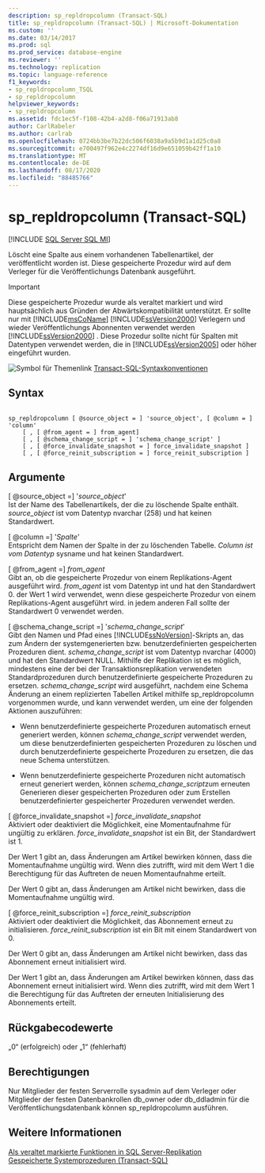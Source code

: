 ```yaml
---
description: sp_repldropcolumn (Transact-SQL)
title: sp_repldropcolumn (Transact-SQL) | Microsoft-Dokumentation
ms.custom: ''
ms.date: 03/14/2017
ms.prod: sql
ms.prod_service: database-engine
ms.reviewer: ''
ms.technology: replication
ms.topic: language-reference
f1_keywords:
- sp_repldropcolumn_TSQL
- sp_repldropcolumn
helpviewer_keywords:
- sp_repldropcolumn
ms.assetid: fdc1ec5f-f108-42b4-a2d8-f06a71913ab8
author: CarlRabeler
ms.author: carlrab
ms.openlocfilehash: 0724bb3be7b22dc506f6038a9a5b9d1a1d25c0a8
ms.sourcegitcommit: e700497f962e4c2274df16d9e651059b42ff1a10
ms.translationtype: MT
ms.contentlocale: de-DE
ms.lasthandoff: 08/17/2020
ms.locfileid: "88485766"
---
```

# <a name="sp_repldropcolumn-transact-sql"></a>sp_repldropcolumn (Transact-SQL)
[!INCLUDE [SQL Server SQL MI](../../includes/applies-to-version/sql-asdbmi.md)]

  Löscht eine Spalte aus einem vorhandenen Tabellenartikel, der veröffentlicht worden ist. Diese gespeicherte Prozedur wird auf dem Verleger für die Veröffentlichungs Datenbank ausgeführt.  
  
> [!IMPORTANT]
>  Diese gespeicherte Prozedur wurde als veraltet markiert und wird hauptsächlich aus Gründen der Abwärtskompatibilität unterstützt. Er sollte nur mit [!INCLUDE[msCoName](../../includes/msconame-md.md)] [!INCLUDE[ssVersion2000](../../includes/ssversion2000-md.md)] Verlegern und wieder Veröffentlichungs Abonnenten verwendet werden [!INCLUDE[ssVersion2000](../../includes/ssversion2000-md.md)] . Diese Prozedur sollte nicht für Spalten mit Datentypen verwendet werden, die in [!INCLUDE[ssVersion2005](../../includes/ssversion2005-md.md)] oder höher eingeführt wurden.  
  
 ![Symbol für Themenlink](../../database-engine/configure-windows/media/topic-link.gif "Symbol für Themenlink") [Transact-SQL-Syntaxkonventionen](../../t-sql/language-elements/transact-sql-syntax-conventions-transact-sql.md)  
  
## <a name="syntax"></a>Syntax  
  
```  
  
sp_repldropcolumn [ @source_object = ] 'source_object', [ @column = ] 'column'   
    [ , [ @from_agent = ] from_agent]   
    [ , [ @schema_change_script = ] 'schema_change_script' ]   
    [ , [ @force_invalidate_snapshot = ] force_invalidate_snapshot ]   
    [ , [ @force_reinit_subscription = ] force_reinit_subscription ]   
```  
  
## <a name="arguments"></a>Argumente  
 [ @source_object =] '*source_object*'  
 Ist der Name des Tabellenartikels, der die zu löschende Spalte enthält. *source_object* ist vom Datentyp nvarchar (258) und hat keinen Standardwert.  
  
 [ @column =] '*Spalte*'  
 Entspricht dem Namen der Spalte in der zu löschenden Tabelle. *Column ist vom Datentyp* sysname und hat keinen Standardwert.  
  
 [ @from_agent =] *from_agent*  
 Gibt an, ob die gespeicherte Prozedur von einem Replikations-Agent ausgeführt wird. *from_agent* ist vom Datentyp int und hat den Standardwert 0. der Wert 1 wird verwendet, wenn diese gespeicherte Prozedur von einem Replikations-Agent ausgeführt wird. in jedem anderen Fall sollte der Standardwert 0 verwendet werden.  
  
 [ @schema_change_script =] '*schema_change_script*'  
 Gibt den Namen und Pfad eines [!INCLUDE[ssNoVersion](../../includes/ssnoversion-md.md)]-Skripts an, das zum Ändern der systemgenerierten bzw. benutzerdefinierten gespeicherten Prozeduren dient. *schema_change_script* ist vom Datentyp nvarchar (4000) und hat den Standardwert NULL. Mithilfe der Replikation ist es möglich, mindestens eine der bei der Transaktionsreplikation verwendeten Standardprozeduren durch benutzerdefinierte gespeicherte Prozeduren zu ersetzen. *schema_change_script* wird ausgeführt, nachdem eine Schema Änderung an einem replizierten Tabellen Artikel mithilfe sp_repldropcolumn vorgenommen wurde, und kann verwendet werden, um eine der folgenden Aktionen auszuführen:  
  
-   Wenn benutzerdefinierte gespeicherte Prozeduren automatisch erneut generiert werden, können *schema_change_script* verwendet werden, um diese benutzerdefinierten gespeicherten Prozeduren zu löschen und durch benutzerdefinierte gespeicherte Prozeduren zu ersetzen, die das neue Schema unterstützen.  
  
-   Wenn benutzerdefinierte gespeicherte Prozeduren nicht automatisch erneut generiert werden, können *schema_change_script*zum erneuten Generieren dieser gespeicherten Prozeduren oder zum Erstellen benutzerdefinierter gespeicherter Prozeduren verwendet werden.  
  
 [ @force_invalidate_snapshot =] *force_invalidate_snapshot*  
 Aktiviert oder deaktiviert die Möglichkeit, eine Momentaufnahme für ungültig zu erklären. *force_invalidate_snapshot* ist ein Bit, der Standardwert ist 1.  
  
 Der Wert 1 gibt an, dass Änderungen am Artikel bewirken können, dass die Momentaufnahme ungültig wird. Wenn dies zutrifft, wird mit dem Wert 1 die Berechtigung für das Auftreten de neuen Momentaufnahme erteilt.  
  
 Der Wert 0 gibt an, dass Änderungen am Artikel nicht bewirken, dass die Momentaufnahme ungültig wird.  
  
 [ @force_reinit_subscription =] *force_reinit_subscription*  
 Aktiviert oder deaktiviert die Möglichkeit, das Abonnement erneut zu initialisieren. *force_reinit_subscription* ist ein Bit mit einem Standardwert von 0.  
  
 Der Wert 0 gibt an, dass Änderungen am Artikel nicht bewirken, dass das Abonnement erneut initialisiert wird.  
  
 Der Wert 1 gibt an, dass Änderungen am Artikel bewirken können, dass das Abonnement erneut initialisiert wird. Wenn dies zutrifft, wird mit dem Wert 1 die Berechtigung für das Auftreten der erneuten Initialisierung des Abonnements erteilt.  
  
## <a name="return-code-values"></a>Rückgabecodewerte  
 „0“ (erfolgreich) oder „1“ (fehlerhaft)  
  
## <a name="permissions"></a>Berechtigungen  
 Nur Mitglieder der festen Serverrolle sysadmin auf dem Verleger oder Mitglieder der festen Datenbankrollen db_owner oder db_ddladmin für die Veröffentlichungsdatenbank können sp_repldropcolumn ausführen.  
  
## <a name="see-also"></a>Weitere Informationen  
 [Als veraltet markierte Funktionen in SQL Server-Replikation](../../relational-databases/replication/deprecated-features-in-sql-server-replication.md)   
 [Gespeicherte Systemprozeduren &#40;Transact-SQL&#41;](../../relational-databases/system-stored-procedures/system-stored-procedures-transact-sql.md)  
  
  

